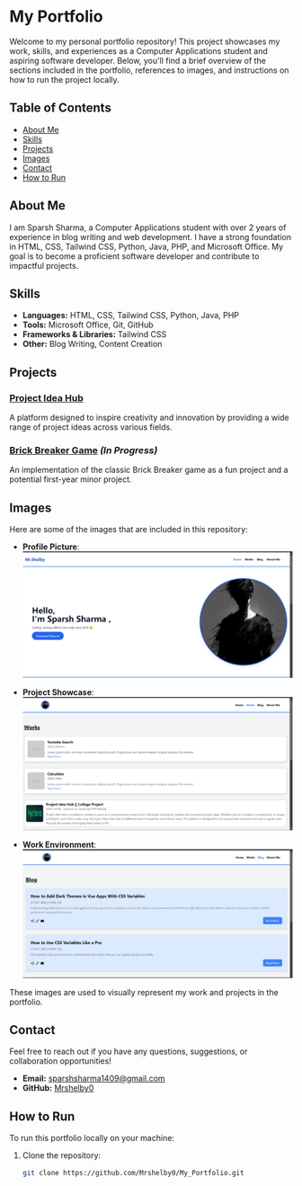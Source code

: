 # My Portfolio

Welcome to my personal portfolio repository! This project showcases my work, skills, and experiences as a Computer Applications student and aspiring software developer. Below, you'll find a brief overview of the sections included in the portfolio, references to images, and instructions on how to run the project locally.

## Table of Contents

- [About Me](#about-me)
- [Skills](#skills)
- [Projects](#projects)
- [Images](#images)
- [Contact](#contact)
- [How to Run](#how-to-run)

## About Me

I am Sparsh Sharma, a Computer Applications student with over 2 years of experience in blog writing and web development. I have a strong foundation in HTML, CSS, Tailwind CSS, Python, Java, PHP, and Microsoft Office. My goal is to become a proficient software developer and contribute to impactful projects.

## Skills

- **Languages:** HTML, CSS, Tailwind CSS, Python, Java, PHP
- **Tools:** Microsoft Office, Git, GitHub
- **Frameworks & Libraries:** Tailwind CSS
- **Other:** Blog Writing, Content Creation

## Projects

### [Project Idea Hub](https://github.com/Mrshelby0/Project-Idea-Hub)
A platform designed to inspire creativity and innovation by providing a wide range of project ideas across various fields.

### [Brick Breaker Game](https://github.com/Mrshelby0/Brick-Breaker-Game) *(In Progress)*
An implementation of the classic Brick Breaker game as a fun project and a potential first-year minor project.

## Images

Here are some of the images that are included in this repository:

- **Profile Picture**:  
  ![Profile Picture](Pictures/Home-1.png)

- **Project Showcase**:  
  ![Project Showcase](Pictures/work-1.png)

- **Work Environment**:  
  ![Work Environment](Pictures/blog-1.png)

These images are used to visually represent my work and projects in the portfolio.

## Contact

Feel free to reach out if you have any questions, suggestions, or collaboration opportunities!

- **Email:** [sparshsharma1409@gmail.com](mailto:sparshsharma1409@gmail.com)
- **GitHub:** [Mrshelby0](https://github.com/Mrshelby0)

## How to Run

To run this portfolio locally on your machine:

1. Clone the repository:
   ```bash
   git clone https://github.com/Mrshelby0/My_Portfolio.git
